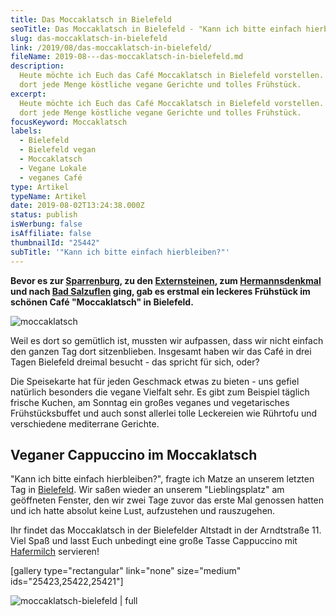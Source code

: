 ```yaml
---
title: Das Moccaklatsch in Bielefeld
seoTitle: Das Moccaklatsch in Bielefeld - "Kann ich bitte einfach hierbleiben?"
slug: das-moccaklatsch-in-bielefeld
link: /2019/08/das-moccaklatsch-in-bielefeld/
fileName: 2019-08---das-moccaklatsch-in-bielefeld.md
description:
  Heute möchte ich Euch das Café Moccaklatsch in Bielefeld vorstellen. Es gibt
  dort jede Menge köstliche vegane Gerichte und tolles Frühstück.
excerpt:
  Heute möchte ich Euch das Café Moccaklatsch in Bielefeld vorstellen. Es gibt
  dort jede Menge köstliche vegane Gerichte und tolles Frühstück.
focusKeyword: Moccaklatsch
labels:
  - Bielefeld
  - Bielefeld vegan
  - Moccaklatsch
  - Vegane Lokale
  - veganes Café
type: Artikel
typeName: Artikel
date: 2019-08-02T13:24:38.000Z
status: publish
isWerbung: false
isAffiliate: false
thumbnailId: "25442"
subTitle: '"Kann ich bitte einfach hierbleiben?"'
---
```


<strong>Bevor es zur
<a href="http://cardamonchai.com/2019/07/sparrenburg-bielefeld/">Sparrenburg</a>,
zu den
<a href="http://cardamonchai.com/2019/08/die-externsteine/">Externsteinen</a>,
zum
<a href="http://cardamonchai.com/2019/08/wandern-rund-um-das-hermannsdenkmal/">Hermannsdenkmal</a>
und nach <a href="http://cardamonchai.com/2019/09/bad-salzuflen/">Bad
Salzuflen</a> ging, gab es erstmal ein leckeres Frühstück im schönen Café
"Moccaklatsch" in Bielefeld.</strong>

![moccaklatsch](http://cardamonchai.com/wp-content/uploads/2019/07/2019-04-21-externsteine-teutoburger-wald-21-400x533.jpg)

Weil es dort so gemütlich ist, mussten wir aufpassen, dass wir nicht einfach den
ganzen Tag dort sitzenblieben. Insgesamt haben wir das Café in drei Tagen
Bielefeld dreimal besucht - das spricht für sich, oder?

Die Speisekarte hat für jeden Geschmack etwas zu bieten - uns gefiel natürlich
besonders die vegane Vielfalt sehr. Es gibt zum Beispiel täglich frische Kuchen,
am Sonntag ein großes veganes und vegetarisches Frühstücksbuffet und auch sonst
allerlei tolle Leckereien wie Rührtofu und verschiedene mediterrane Gerichte.

## Veganer Cappuccino im Moccaklatsch

"Kann ich bitte einfach hierbleiben?", fragte ich Matze an unserem letzten Tag
in <a href="http://cardamonchai.com/2019/07/bielefeld/">Bielefeld</a>. Wir saßen
wieder an unserem "Lieblingsplatz" am geöffneten Fenster, den wir zwei Tage
zuvor das erste Mal genossen hatten und ich hatte absolut keine Lust,
aufzustehen und rauszugehen.

Ihr findet das Moccaklatsch in der Bielefelder Altstadt in der Arndtstraße 11.
Viel Spaß und lasst Euch unbedingt eine große Tasse Cappuccino mit
<a href="http://cardamonchai.com/2014/09/pflanzenmilch-wieso-denn-blos/">Hafermilch</a>
servieren!

[gallery type="rectangular" link="none" size="medium" ids="25423,25422,25421"]

![moccaklatsch-bielefeld | full](http://cardamonchai.com/wp-content/uploads/2019/08/moccaklatsch-bielefeld.png)

